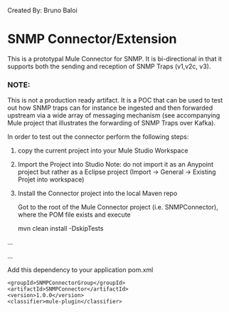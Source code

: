 Created By: Bruno Baloi


# SNMP Connector/Extension

This is a prototypal Mule Connector for SNMP. It is bi-directional in that it supports both the sending and reception of SNMP Traps (v1,v2c, v3).

### NOTE: 
This is not a production ready artifact. It is a POC that can be used to test out how SNMP traps can for instance be ingested and then forwarded upstream via a wide array of messaging mechanism (see accompanying Mule project that illustrates the forwarding of SNMP Traps over Kafka).

In order to test out the connector perform the following steps:

1) copy the current project into your Mule Studio Workspace

2) Import the Project into Studio
  Note: do not import it as an Anypoint project but rather as a Eclipse project (Import -> General -> Existing Projet into 
  workspace)

3) Install the Connector project into the local Maven repo

   Got to the root of the Mule Connector project (i.e. SNMPConnector), where the POM file exists and execute

    mvn clean install -DskipTests









...


...


Add this dependency to your application pom.xml

```
<groupId>SNMPConnectorGroup</groupId>
<artifactId>SNMPConnector</artifactId>
<version>1.0.0</version>
<classifier>mule-plugin</classifier>
```
